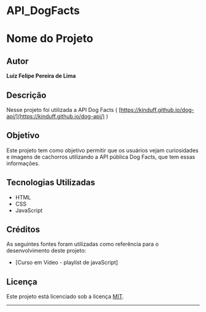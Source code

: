 # API_DogFacts

# Nome do Projeto

## Autor

**Luiz Felipe Pereira de Lima**

## Descrição

Nesse projeto foi utilizada a API Dog Facts ( [https://kinduff.github.io/dog-api/](https://kinduff.github.io/dog-api/) )

## Objetivo

Este projeto tem como objetivo permitir que os usuários vejam curiosidades e imagens de cachorros utilizando a API pública Dog Facts, que tem essas informações.

## Tecnologias Utilizadas

- HTML
- CSS
- JavaScript

## Créditos

As seguintes fontes foram utilizadas como referência para o desenvolvimento deste projeto:

- [Curso em Vídeo - playlist de javaScript]

## Licença

Este projeto está licenciado sob a licença [MIT](LICENSE).

---
